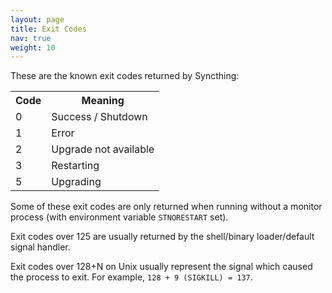 ```yaml
---
layout: page
title: Exit Codes
nav: true
weight: 10
---
```


These are the known exit codes returned by Syncthing:

<table>
<tr><th>Code</th><th>Meaning</th></tr>
<tr><td>0</td><td>Success / Shutdown</td></tr>
<tr><td>1</td><td>Error</td></tr>
<tr><td>2</td><td>Upgrade not available</td></tr>
<tr><td>3</td><td>Restarting</td></tr>
<tr><td>5</td><td>Upgrading</td></tr>
</table>

Some of these exit codes are only returned when running without a monitor process (with environment variable `STNORESTART` set).

Exit codes over 125 are usually returned by the shell/binary loader/default signal handler.

Exit codes over 128+N on Unix usually represent the signal which caused the process to exit. For example, `128 + 9 (SIGKILL) = 137`.
